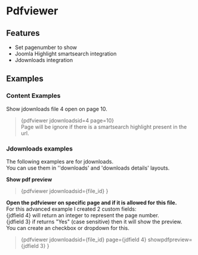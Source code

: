 # Pdfviewer

## Features

- Set pagenumber to show
- Joomla Highlight smartsearch integration
- Jdownloads integration

## Examples

### Content Examples

Show jdownloads file 4 open on page 10.  
>{pdfviewer jdownloadsid=4 page=10}  
Page will be ignore if there is a smartsearch highlight present in the url.  

### Jdownloads examples

The following examples are for jdownloads.  
You can use them in &#39;&#39;downloads&#39; and &#39;downloads details&#39; layouts.

**Show pdf preview**  
>{pdfviewer jdownloadsid={file\_id} }

**Open the pdfviewer on specific page and if it is allowed for this file.**  
For this advanced example I created 2 custom fields:  
{jdfield 4} will return an integer to represent the page number.  
{jdfield 3} if returns &quot;Yes&quot; (case sensitive) then it will show the preview.  
You can create an checkbox or dropdown for this.

>{pdfviewer jdownloadsid={file\_id} page={jdfield 4} showpdfpreview={jdfield 3} }


